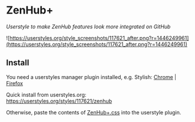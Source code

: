 # ZenHub+
_Userstyle to make ZenHub features look more integrated on GitHub_

![https://userstyles.org/style_screenshots/117621_after.png?r=1446249961](https://userstyles.org/style_screenshots/117621_after.png?r=1446249961)

## Install
You need a userstyles manager plugin installed, e.g. Stylish: [Chrome](https://chrome.google.com/webstore/detail/stylish/fjnbnpbmkenffdnngjfgmeleoegfcffe?hl=en) | [Firefox](https://addons.mozilla.org/en-us/firefox/addon/stylish/)

Quick install from userstyles.org: https://userstyles.org/styles/117621/zenhub

Otherwise, paste the contents of [ZenHub+.css](https://github.com/omnidan/ZenHubPlus/blob/master/ZenHub%2B.css) into the userstyle plugin.
